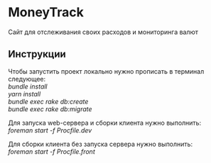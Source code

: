 # MoneyTrack

Сайт для отслеживания своих расходов и мониторинга валют

## Инструкции
Чтобы запустить проект локально нужно прописать в терминал следующее:    
*bundle install*  
*yarn install*  
*bundle exec rake db:create*  
*bundle exec rake db:migrate*  


Для запуска web-сервера и сборки клиента нужно выполнить:  
*foreman start -f Procfile.dev*  

Для сборки клиента без запуска сервера нужно выполнить:  
*foreman start -f Procfile.front*   


